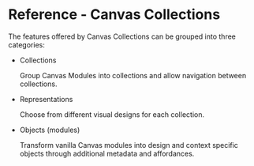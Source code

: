 # Reference - Canvas Collections

The features offered by Canvas Collections can be grouped into three categories:

- Collections

    Group Canvas Modules into collections and allow navigation between collections.

- Representations 

    Choose from different visual designs for each collection.

- Objects (modules)

    Transform vanilla Canvas modules into design and context specific objects through additional metadata and affordances.


